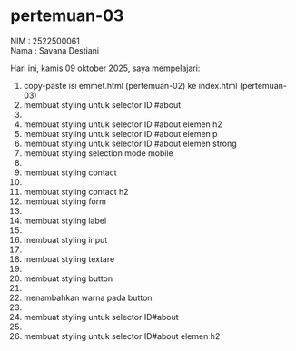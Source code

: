 # pertemuan-03

NIM : 2522500061<br>
Nama : Savana Destiani<br>

Hari ini, kamis 09 oktober 2025, saya mempelajari:
<ol>    
    <li>copy-paste isi emmet.html (pertemuan-02) ke index.html (pertemuan-03)</li>
    <li>membuat styling untuk selector ID #about<li>
    <li>membuat styling untuk selector ID #about elemen h2</li>
    <li>membuat styling untuk selector ID #about elemen p</li>
    <li>membuat styling untuk selector ID #about elemen strong</li>
    <li>membuat styling selection mode mobile<li>
    <li>membuat styling contact <li>
    <li>membuat styling contact h2
    <li>membuat styling form<li>
    <li>membuat styling label<li>
    <li>membuat styling input<li>
    <li>membuat styling textare<li>
    <li>membuat styling button<li>
    <li>menambahkan warna pada button<li>
    <li>membuat styling untuk selector ID#about<li>
    <li>membuat styling untuk selector ID#about elemen h2</li>
    
    

</ol>